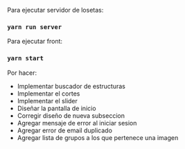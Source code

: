 Para ejecutar servidor de losetas:

### `yarn run server`

Para ejecutar front:

### `yarn start`

Por hacer:

- Implementar buscador de estructuras
- Implementar el cortes
- Implementar el slider
- Diseñar la pantalla de inicio
- Corregir diseño de nueva subseccion
- Agregar mensaje de error al iniciar sesion
- Agregar error de email duplicado
- Agregar lista de grupos a los que pertenece una imagen